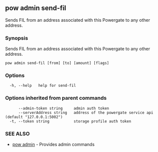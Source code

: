 ## pow admin send-fil

Sends FIL from an address associated with this Powergate to any other address.

### Synopsis

Sends FIL from an address associated with this Powergate to any other address.

```
pow admin send-fil [from] [to] [amount] [flags]
```

### Options

```
  -h, --help   help for send-fil
```

### Options inherited from parent commands

```
      --admin-token string     admin auth token
      --serverAddress string   address of the powergate service api (default "127.0.0.1:5002")
  -t, --token string           storage profile auth token
```

### SEE ALSO

* [pow admin](pow_admin.md)	 - Provides admin commands

